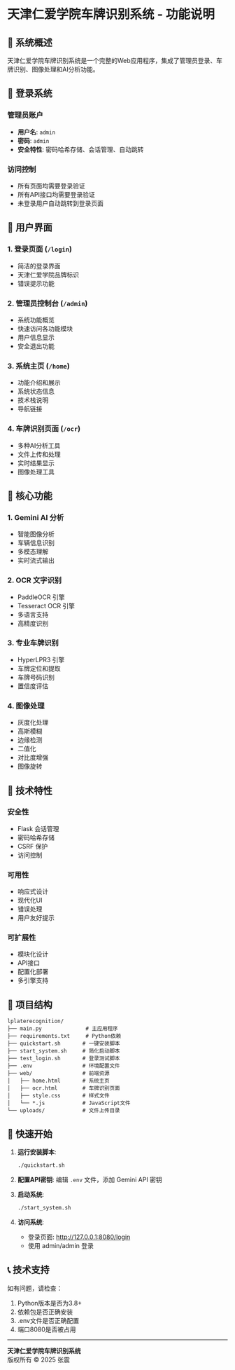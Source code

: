 # 天津仁爱学院车牌识别系统 - 功能说明

## 🎯 系统概述

天津仁爱学院车牌识别系统是一个完整的Web应用程序，集成了管理员登录、车牌识别、图像处理和AI分析功能。

## 🔐 登录系统

### 管理员账户
- **用户名**: `admin`
- **密码**: `admin`
- **安全特性**: 密码哈希存储、会话管理、自动跳转

### 访问控制
- 所有页面均需要登录验证
- 所有API接口均需要登录验证
- 未登录用户自动跳转到登录页面

## 📱 用户界面

### 1. 登录页面 (`/login`)
- 简洁的登录界面
- 天津仁爱学院品牌标识
- 错误提示功能

### 2. 管理员控制台 (`/admin`)
- 系统功能概览
- 快速访问各功能模块
- 用户信息显示
- 安全退出功能

### 3. 系统主页 (`/home`)
- 功能介绍和展示
- 系统状态信息
- 技术栈说明
- 导航链接

### 4. 车牌识别页面 (`/ocr`)
- 多种AI分析工具
- 文件上传和处理
- 实时结果显示
- 图像处理工具

## 🚗 核心功能

### 1. Gemini AI 分析
- 智能图像分析
- 车辆信息识别
- 多模态理解
- 实时流式输出

### 2. OCR 文字识别
- PaddleOCR 引擎
- Tesseract OCR 引擎
- 多语言支持
- 高精度识别

### 3. 专业车牌识别
- HyperLPR3 引擎
- 车牌定位和提取
- 车牌号码识别
- 置信度评估

### 4. 图像处理
- 灰度化处理
- 高斯模糊
- 边缘检测
- 二值化
- 对比度增强
- 图像旋转

## 🔧 技术特性

### 安全性
- Flask 会话管理
- 密码哈希存储
- CSRF 保护
- 访问控制

### 可用性
- 响应式设计
- 现代化UI
- 错误处理
- 用户友好提示

### 可扩展性
- 模块化设计
- API接口
- 配置化部署
- 多引擎支持

## 📁 项目结构

```
lplaterecognition/
├── main.py              # 主应用程序
├── requirements.txt     # Python依赖
├── quickstart.sh       # 一键安装脚本
├── start_system.sh     # 简化启动脚本
├── test_login.sh       # 登录测试脚本
├── .env                # 环境配置文件
├── web/                # 前端资源
│   ├── home.html       # 系统主页
│   ├── ocr.html        # 车牌识别页面
│   ├── style.css       # 样式文件
│   └── *.js            # JavaScript文件
└── uploads/            # 文件上传目录
```

## 🚀 快速开始

1. **运行安装脚本**:
   ```bash
   ./quickstart.sh
   ```

2. **配置API密钥**:
   编辑 `.env` 文件，添加 Gemini API 密钥

3. **启动系统**:
   ```bash
   ./start_system.sh
   ```

4. **访问系统**:
   - 登录页面: http://127.0.0.1:8080/login
   - 使用 admin/admin 登录

## 📞 技术支持

如有问题，请检查：
1. Python版本是否为3.8+
2. 依赖包是否正确安装
3. .env文件是否正确配置
4. 端口8080是否被占用

---

**天津仁爱学院车牌识别系统**  
版权所有 © 2025 张震
